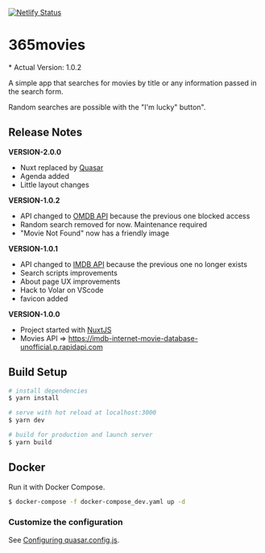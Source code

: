 [![Netlify Status](https://api.netlify.com/api/v1/badges/580215fe-180b-48ac-ac58-3a410d8488b6/deploy-status)](https://app.netlify.com/sites/365movies/deploys)

# 365movies

\* Actual Version: 1.0.2

A simple app that searches for movies by title or any information passed in the search form.

Random searches are possible with the "I'm lucky" button".

## Release Notes

**VERSION-2.0.0**
- Nuxt replaced by [Quasar](https://quasar.dev)
- Agenda added
- Little layout changes

**VERSION-1.0.2**

- API changed to [OMDB API](https://www.omdbapi.com) because the previous one blocked access
- Random search removed for now. Maintenance required
- "Movie Not Found" now has a friendly image

**VERSION-1.0.1**

- API changed to [IMDB API](https://imdb-api.com) because the previous one no longer exists
- Search scripts improvements
- About page UX improvements
- Hack to Volar on VScode
- favicon added

**VERSION-1.0.0**

- Project started with [NuxtJS](https://nuxtjs.org)
- Movies API => https://imdb-internet-movie-database-unofficial.p.rapidapi.com

## Build Setup

```bash
# install dependencies
$ yarn install

# serve with hot reload at localhost:3000
$ yarn dev

# build for production and launch server
$ yarn build
```

## Docker

Run it with Docker Compose.

```sh
$ docker-compose -f docker-compose_dev.yaml up -d
```

### Customize the configuration
See [Configuring quasar.config.js](https://v2.quasar.dev/quasar-cli-vite/quasar-config-js).
